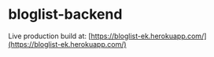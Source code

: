 # bloglist-backend

Live production build at: [https://bloglist-ek.herokuapp.com/](https://bloglist-ek.herokuapp.com/)
